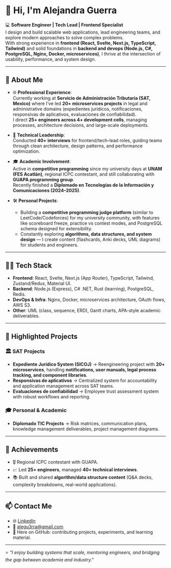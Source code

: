 # 👋 Hi, I'm Alejandra Guerra

💻 **Software Engineer | Tech Lead | Frontend Specialist**  
I design and build scalable web applications, lead engineering teams, and explore modern approaches to solve complex problems.  
With strong experience in **frontend (React, Svelte, Next.js, TypeScript, Tailwind)** and solid foundations in **backend and devops (Node.js, C#, PostgreSQL, Nginx, Docker, microservices)**, I thrive at the intersection of usability, performance, and system design.

---

## 🚀 About Me

- 🌐 **Professional Experience**:  
  Currently working at **Servicio de Administración Tributaria (SAT, Mexico)** where I’ve led **20+ microservices projects** in legal and administrative domains (expedientes jurídicos, notificaciones, responsivas de aplicativos, evaluaciones de confiabilidad).  
  I direct **25+ engineers across 4+ development cells**, managing processes, architecture decisions, and large-scale deployments.

- 🧭 **Technical Leadership**:  
  Conducted **40+ interviews** for frontend/tech-lead roles, guiding teams through clean architecture, design patterns, and performance optimization.  

- 🎓 **Academic Involvement**:  
  Active in **competitive programming** since my university days at **UNAM (FES Acatlán)**, regional ICPC contestant, and still collaborating with **GUAPA programming group**.  
  Recently finished a **Diplomado en Tecnologías de la Información y Comunicaciones (2024–2025)**.  

- 🛠️ **Personal Projects**:  
  - Building a **competitive programming judge platform** (similar to LeetCode/Codeforces) for my university community, with features like scoreboard freeze, practice vs contest modes, and PostgreSQL schema designed for extensibility.  
  - Constantly exploring **algorithms, data structures, and system design** — I create content (flashcards, Anki decks, UML diagrams) for students and engineers.  

---

## 🧑‍💻 Tech Stack

- **Frontend**: React, Svelte, Next.js (App Router), TypeScript, Tailwind, Zustand/Redux, Material UI.  
- **Backend**: Node.js (Express), C# .NET, Rust (learning), PostgreSQL, Redis.  
- **DevOps & Infra**: Nginx, Docker, microservices architecture, OAuth flows, AWS S3.  
- **Other**: UML (class, sequence, ERD), Gantt charts, APA-style academic deliverables.  

---

## 📌 Highlighted Projects

### 🏛 SAT Projects
- **Expediente Jurídico System (SICOJ)** → Reengineering project with **20+ microservices**, handling **notifications, user manuals, legal process tracking, and component libraries**.  
- **Responsivas de aplicativos** → Centralized system for accountability and application management across SAT teams.  
- **Evaluaciones de confiabilidad** → Employee trust assessment system with robust workflows and reporting.  

### 🎓 Personal & Academic
- **Diplomado TIC Projects** → Risk matrices, communication plans, knowledge management deliverables, project management diagrams.  

---

## 🏅 Achievements

- 🎖 Regional ICPC contestant with GUAPA.  
- 📈 Led **25+ engineers**, managed **40+ technical interviews**.  
- 📚 Built and shared **algorithm/data structure content** (Q&A decks, complexity breakdowns, real-world applications).  

---

## 📫 Contact Me

- 🌐 [LinkedIn](https://www.linkedin.com/in/teresaalejandraguerra/)
- 📧 alegu3rra@gmail.com
- 🐙 Here on GitHub: contributing projects, experiments, and learning material.  

---

⭐️ *"I enjoy building systems that scale, mentoring engineers, and bridging the gap between academia and industry."*  
